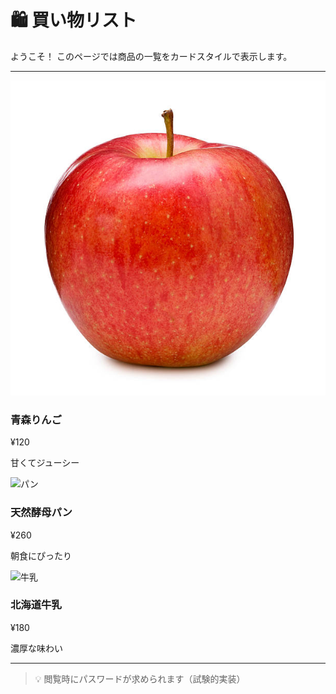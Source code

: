# 🛍️ 買い物リスト

<!-- <script src="../_static/js/auth.js"></script> -->

ようこそ！
このページでは商品の一覧をカードスタイルで表示します。

---

<div class="shop-grid">

<div class="shop-card">
  <img src="../_static/image/apple.png" alt="りんご">
  <h3>青森りんご</h3>
  <p class="price">¥120</p>
  <p class="comment">甘くてジューシー</p>
</div>

<div class="shop-card">
  <img src="../_static/image/bread.png" alt="パン">
  <h3>天然酵母パン</h3>
  <p class="price">¥260</p>
  <p class="comment">朝食にぴったり</p>
</div>

<div class="shop-card">
  <img src="../_static/image/milk.png" alt="牛乳">
  <h3>北海道牛乳</h3>
  <p class="price">¥180</p>
  <p class="comment">濃厚な味わい</p>
</div>

</div>

---

> 💡 閲覧時にパスワードが求められます（試験的実装）
